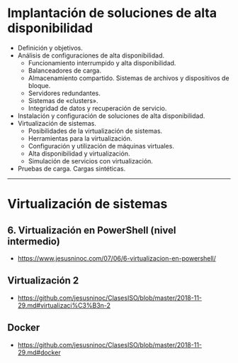 # Implantación de soluciones de alta disponibilidad
- Definición y objetivos.
- Análisis de configuraciones de alta disponibilidad.
  - Funcionamiento interrumpido y alta disponibilidad.
  - Balanceadores de carga.
  - Almacenamiento compartido. Sistemas de archivos y dispositivos de bloque.
  - Servidores redundantes.
  - Sistemas de «clusters».
  - Integridad de datos y recuperación de servicio.
- Instalación y configuración de soluciones de alta disponibilidad.
- Virtualización de sistemas.
  - Posibilidades de la virtualización de sistemas.
  - Herramientas para la virtualización.
  - Configuración y utilización de máquinas virtuales.
  - Alta disponibilidad y virtualización.
  - Simulación de servicios con virtualización.
- Pruebas de carga. Cargas sintéticas. 

--------------

# Virtualización de sistemas
## 6. Virtualización en PowerShell (nivel intermedio)
* https://www.jesusninoc.com/07/06/6-virtualizacion-en-powershell/
## Virtualización 2
* https://github.com/jesusninoc/ClasesISO/blob/master/2018-11-29.md#virtualizaci%C3%B3n-2
## Docker
* https://github.com/jesusninoc/ClasesISO/blob/master/2018-11-29.md#docker
